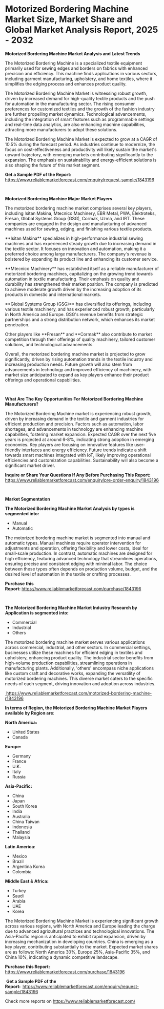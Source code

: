 <p><h1>Motorized Bordering Machine Market Size, Market Share and Global Market Analysis Report, 2025 - 2032</h1></p><p><strong>Motorized Bordering Machine Market Analysis and Latest Trends</strong></p>
<p><p>The Motorized Bordering Machine is a specialized textile equipment primarily used for sewing edges and borders on fabrics with enhanced precision and efficiency. This machine finds applications in various sectors, including garment manufacturing, upholstery, and home textiles, where it simplifies the edging process and enhances product quality.</p><p>The Motorized Bordering Machine Market is witnessing robust growth, driven by increased demand for high-quality textile products and the push for automation in the manufacturing sector. The rising consumer preferences for customized textiles and the growth of the fashion industry are further propelling market dynamics. Technological advancements, including the integration of smart features such as programmable settings and real-time data analytics, are also enhancing machine capabilities, attracting more manufacturers to adopt these solutions.</p><p>The Motorized Bordering Machine Market is expected to grow at a CAGR of 10.5% during the forecast period. As industries continue to modernize, the focus on cost-effectiveness and productivity will likely sustain the market's upward trajectory, with emerging markets contributing significantly to the expansion. The emphasis on sustainability and energy-efficient solutions is also shaping the future of this market segment.</p></p>
<p><strong>Get a Sample PDF of the Report:&nbsp;</strong> <a href="https://www.reliablemarketforecast.com/enquiry/request-sample/1843196?utm_campaign=2310&utm_medium=2&utm_source=Github&utm_content=ia&utm_term=28022025&utm_id=motorized-bordering-machine">https://www.reliablemarketforecast.com/enquiry/request-sample/1843196</a></p>
<p>&nbsp;</p>
<p><strong>Motorized Bordering Machine Major Market Players</strong></p>
<p><p>The motorized bordering machine market comprises several key players, including Isitan Makina, Mtecnico Machinery, EBR Metal, PWA, Elektroteks, Fresan, Global Systems Group (GSG), Cormak, Uzma, and IRT. These companies are engaged in the design and manufacturing of advanced machines used for sewing, edging, and finishing various textile products.</p><p>**Isitan Makina** specializes in high-performance industrial sewing machines and has experienced steady growth due to increasing demand in the textile sector. It focuses on innovation and automation, making it a preferred choice among large manufacturers. The company's revenue is bolstered by expanding its product line and enhancing its customer service.</p><p>**Mtecnico Machinery** has established itself as a reliable manufacturer of motorized bordering machines, capitalizing on the growing trend towards automation in textile manufacturing. Their emphasis on quality and durability has strengthened their market position. The company is predicted to achieve moderate growth driven by the increasing adoption of its products in domestic and international markets.</p><p>**Global Systems Group (GSG)** has diversified its offerings, including various textile machinery, and has experienced robust growth, particularly in North America and Europe. GSG's revenue benefits from strategic partnerships and a strong distribution network, which enhances its market penetration.</p><p>Other players like **Fresan** and **Cormak** also contribute to market competition through their offerings of quality machinery, tailored customer solutions, and technological advancements. </p><p>Overall, the motorized bordering machine market is projected to grow significantly, driven by rising automation trends in the textile industry and increasing production needs. Future growth will also stem from advancements in technology and improved efficiency of machinery, with market size anticipated to expand as key players enhance their product offerings and operational capabilities.</p></p>
<p>&nbsp;</p>
<p><strong>What Are The Key Opportunities For Motorized Bordering Machine Manufacturers?</strong></p>
<p><p>The Motorized Bordering Machine market is experiencing robust growth, driven by increasing demand in the textile and garment industries for efficient production and precision. Factors such as automation, labor shortages, and advancements in technology are enhancing machine capabilities, fostering market expansion. Expected CAGR over the next five years is projected at around 6-8%, indicating strong adoption in emerging economies. Key players are focusing on innovative features like user-friendly interfaces and energy efficiency. Future trends indicate a shift towards smart machines integrated with IoT, likely improving operational efficiencies and customization capabilities. Sustainability will also become a significant market driver.</p></p>
<p><strong>Inquire or Share Your Questions If Any Before Purchasing This Report:</strong> <a href="https://www.reliablemarketforecast.com/enquiry/pre-order-enquiry/1843196?utm_campaign=2310&utm_medium=2&utm_source=Github&utm_content=ia&utm_term=28022025&utm_id=motorized-bordering-machine">https://www.reliablemarketforecast.com/enquiry/pre-order-enquiry/1843196</a></p>
<p>&nbsp;</p>
<p><strong>Market Segmentation</strong></p>
<p><strong>The Motorized Bordering Machine Market Analysis by types is segmented into:</strong></p>
<p><ul><li>Manual</li><li>Automatic</li></ul></p>
<p><p>The motorized bordering machine market is segmented into manual and automatic types. Manual machines require operator intervention for adjustments and operation, offering flexibility and lower costs, ideal for small-scale production. In contrast, automatic machines are designed for high efficiency, featuring advanced technology that streamlines operations, ensuring precise and consistent edging with minimal labor. The choice between these types often depends on production volume, budget, and the desired level of automation in the textile or crafting processes.</p></p>
<p><strong>Purchase this Report:&nbsp;</strong><a href="https://www.reliablemarketforecast.com/purchase/1843196?utm_campaign=2310&utm_medium=2&utm_source=Github&utm_content=ia&utm_term=28022025&utm_id=motorized-bordering-machine">https://www.reliablemarketforecast.com/purchase/1843196</a></p>
<p>&nbsp;</p>
<p><strong>The Motorized Bordering Machine Market Industry Research by Application is segmented into:</strong></p>
<p><ul><li>Commercial</li><li>Industrial</li><li>Others</li></ul></p>
<p><p>The motorized bordering machine market serves various applications across commercial, industrial, and other sectors. In commercial settings, businesses utilize these machines for efficient edging in textiles and upholstery, enhancing product quality. The industrial sector benefits from high-volume production capabilities, streamlining operations in manufacturing plants. Additionally, 'others' encompass niche applications like custom craft and decorative works, expanding the versatility of motorized bordering machines. This diverse market caters to the specific needs of each segment, driving innovation and adoption across industries.</p></p>
<p><a href="https://www.reliablemarketforecast.com/motorized-bordering-machine-r1843196?utm_campaign=2310&utm_medium=2&utm_source=Github&utm_content=ia&utm_term=28022025&utm_id=motorized-bordering-machine">&nbsp;https://www.reliablemarketforecast.com/motorized-bordering-machine-r1843196</a></p>
<p><strong>In terms of Region, the Motorized Bordering Machine Market Players available by Region are:</strong></p>
<p>
    <p> <strong> North America: </strong>
        <ul>
            <li>United States</li>
            <li>Canada</li>
        </ul>
        </p> 
    <p> <strong> Europe: </strong>
        <ul>
            <li>Germany</li>
            <li>France</li>
            <li>U.K.</li>
            <li>Italy</li>
            <li>Russia</li>
        </ul>
        </p> 
    <p> <strong> Asia-Pacific: </strong>
        <ul>
            <li>China</li>
            <li>Japan</li>
            <li>South Korea</li>
            <li>India</li>
            <li>Australia</li>
            <li>China Taiwan</li>
            <li>Indonesia</li>
            <li>Thailand</li>
            <li>Malaysia</li>
        </ul>
        </p> 
    <p> <strong> Latin America: </strong>
        <ul>
            <li>Mexico</li>
            <li>Brazil</li>
            <li>Argentina Korea</li>
            <li>Colombia</li>
        </ul>
        </p> 
    <p> <strong> Middle East & Africa: </strong>
        <ul>
            <li>Turkey</li>
            <li>Saudi</li>
            <li>Arabia</li>
            <li>UAE</li>
            <li>Korea</li>
        </ul>
    </p>
    </p>
<p><p>The Motorized Bordering Machine Market is experiencing significant growth across various regions, with North America and Europe leading the charge due to advanced agricultural practices and technological innovations. The Asia-Pacific region is anticipated to exhibit rapid expansion, driven by increasing mechanization in developing countries. China is emerging as a key player, contributing substantially to the market. Expected market shares are as follows: North America 30%, Europe 25%, Asia-Pacific 35%, and China 10%, indicating a dynamic competitive landscape.</p></p>
<p><strong>Purchase this Report: </strong><a href="https://www.reliablemarketforecast.com/purchase/1843196?utm_campaign=2310&utm_medium=2&utm_source=Github&utm_content=ia&utm_term=28022025&utm_id=motorized-bordering-machine">https://www.reliablemarketforecast.com/purchase/1843196</a></p>
<p>&nbsp;<strong>Get a Sample PDF of the Report:&nbsp;&nbsp;</strong><a href="https://www.reliablemarketforecast.com/enquiry/request-sample/1843196?utm_campaign=2310&utm_medium=2&utm_source=Github&utm_content=ia&utm_term=28022025&utm_id=motorized-bordering-machine">https://www.reliablemarketforecast.com/enquiry/request-sample/1843196</a></p>
<p><strong></strong></p>
<p>Check more reports on <a href="https://www.reliablemarketforecast.com/?utm_campaign=2310&utm_medium=2&utm_source=Github&utm_content=ia&utm_term=28022025&utm_id=motorized-bordering-machine">https://www.reliablemarketforecast.com/</a></p>